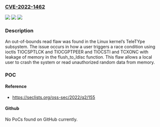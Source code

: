 ### [CVE-2022-1462](https://cve.mitre.org/cgi-bin/cvename.cgi?name=CVE-2022-1462)
![](https://img.shields.io/static/v1?label=Product&message=kernel&color=blue)
![](https://img.shields.io/static/v1?label=Version&message=no%20information%20yet%20&color=brightgreen)
![](https://img.shields.io/static/v1?label=Vulnerability&message=CWE-362&color=brightgreen)

### Description

An out-of-bounds read flaw was found in the Linux kernel’s TeleTYpe subsystem. The issue occurs in how a user triggers a race condition using ioctls TIOCSPTLCK and TIOCGPTPEER and TIOCSTI and TCXONC with leakage of memory in the flush_to_ldisc function. This flaw allows a local user to crash the system or read unauthorized random data from memory.

### POC

#### Reference
- https://seclists.org/oss-sec/2022/q2/155

#### Github
No PoCs found on GitHub currently.

